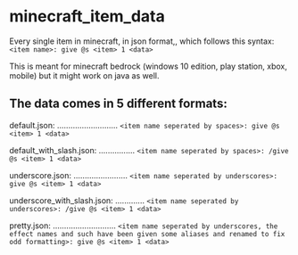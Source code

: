 # minecraft_item_data
Every single item in minecraft, in json format,, which follows this syntax: `<item name>: give @s <item> 1 <data>`

This is meant for minecraft bedrock (windows 10 edition, play station, xbox, mobile) but it might work on java as well.

The data comes in 5 different formats:
--------------------------------------------------------------------------------------------------------------------------------
default.json: ........................... `<item name seperated by spaces>: give @s <item> 1 <data>`
  
default_with_slash.json: ................ `<item name seperated by spaces>: /give @s <item> 1 <data>`

underscore.json: ........................ `<item name seperated by underscores>: give @s <item> 1 <data>`
  
underscore_with_slash.json: ............. `<item name seperated by underscores>: /give @s <item> 1 <data>`

pretty.json: ............................ `<item name seperated by underscores, the effect names and such have been given some aliases and renamed to fix odd formatting>: give @s <item> 1 <data>`

